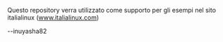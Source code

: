 Questo repository verra utilizzato come supporto per gli esempi nel sito italialinux (www.italialinux.com)

--inuyasha82
